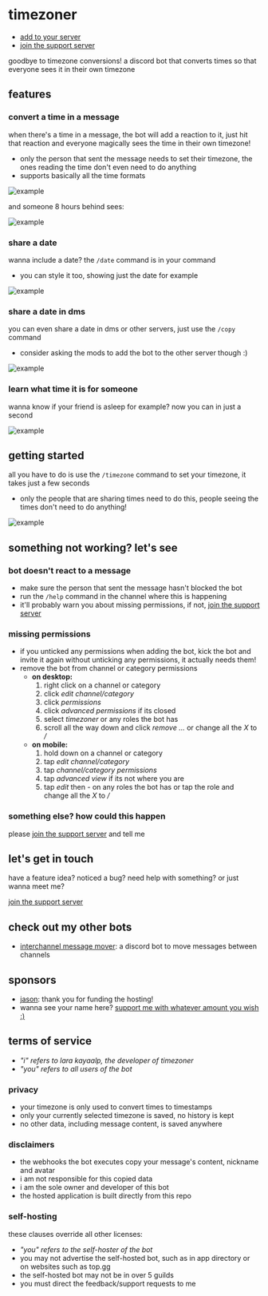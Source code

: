 [join the support server]: https://discord.gg/KUMdnjcE97

# timezoner

- [add to your server](https://discord.com/api/oauth2/authorize?client_id=909820903574106203&permissions=536947776&scope=bot%20applications.commands)
- [join the support server]

goodbye to timezone conversions! a discord bot that converts times so that everyone sees it in their own timezone

## features

### convert a time in a message

when there's a time in a message, the bot will add a reaction to it, just hit that reaction and everyone magically sees the time in their own timezone!

- only the person that sent the message needs to set their timezone, the ones reading the time don't even need to do anything
- supports basically all the time formats

![example](examples/sent.gif)

and someone 8 hours behind sees:

![example](examples/shown.png)

### share a date

wanna include a date? the `/date` command is in your command

- you can style it too, showing just the date for example

![example](examples/date.gif)

### share a date in dms

you can even share a date in dms or other servers, just use the `/copy` command

- consider asking the mods to add the bot to the other server though :)

![example](examples/copy.gif)

### learn what time it is for someone

wanna know if your friend is asleep for example? now you can in just a second

![example](examples/get_current_time.gif)

## getting started

all you have to do is use the `/timezone` command to set your timezone, it takes just a few seconds

- only the people that are sharing times need to do this, people seeing the times don't need to do anything!

![example](examples/timezone.gif)

## something not working? let's see

### bot doesn't react to a message

- make sure the person that sent the message hasn't blocked the bot
- run the `/help` command in the channel where this is happening
- it'll probably warn you about missing permissions, if not, [join the support server]

### missing permissions

- if you unticked any permissions when adding the bot, kick the bot and invite it again without unticking any permissions, it actually needs them!
- remove the bot from channel or category permissions
  - **on desktop:**
    1. right click on a channel or category
    2. click _edit channel/category_
    3. click _permissions_
    4. click _advanced permissions_ if its closed
    5. select _timezoner_ or any roles the bot has
    6. scroll all the way down and click _remove ..._ or change all the _X_ to _/_
  - **on mobile:**
    1. hold down on a channel or category
    2. tap _edit channel/category_
    3. tap _channel/category permissions_
    4. tap _advanced view_ if its not where you are
    5. tap _edit_ then _-_ on any roles the bot has or tap the role and change all the _X_ to _/_

### something else? how could this happen

please [join the support server] and tell me

## let's get in touch

have a feature idea? noticed a bug? need help with something? or just wanna meet me?

[join the support server]

## check out my other bots

- [interchannel message mover](https://github.com/laralove143/interchannel-message-mover): a discord bot to move messages between channels

## sponsors

- [jason](https://github.com/zudsniper): thank you for funding the hosting!
- wanna see your name here? [support me with whatever amount you wish :)](https://github.com/sponsors/laralove143)

## terms of service

- *"i" refers to lara kayaalp, the developer of timezoner*
- *"you" refers to all users of the bot*

### privacy

- your timezone is only used to convert times to timestamps
- only your currently selected timezone is saved, no history is kept
- no other data, including message content, is saved anywhere

### disclaimers

- the webhooks the bot executes copy your message's content, nickname and avatar
- i am not responsible for this copied data
- i am the sole owner and developer of this bot
- the hosted application is built directly from this repo

### self-hosting

these clauses override all other licenses:

- *"you" refers to the self-hoster of the bot*
- you may not advertise the self-hosted bot, such as in app directory or on websites such as top.gg
- the self-hosted bot may not be in over 5 guilds
- you must direct the feedback/support requests to me
